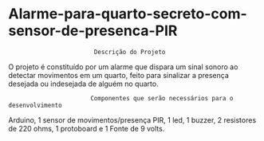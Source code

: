 # Alarme-para-quarto-secreto-com-sensor-de-presenca-PIR
                            
                            Descrição do Projeto

O projeto é constituído por um alarme que dispara um sinal sonoro ao detectar movimentos em um quarto, feito para sinalizar a presença desejada ou indesejada de alguém no quarto.
                            
                           Componentes que serão necessários para o desenvolvimento
                             
Arduino,
1 sensor de movimentos/presença PIR,
1 led,
1 buzzer,
2 resistores de 220 ohms,
1 protoboard e
1 Fonte de 9 volts.
                             
